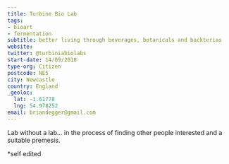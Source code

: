 ```yaml
---
title: Turbine Bio Lab
tags:
- bioart
- fermentation
subtitle: better living through beverages, botanicals and backterias 
website: 
twitter: @turbiniabiolabs
start-date: 14/09/2018
type-org: Citizen
postcode: NE5
city: Newcastle
country: England
_geoloc:
  lat: -1.61778
  lng: 54.978252
email: briandegger@gmail.com
---
```

Lab without a lab... in the process of finding other people interested and a suitable premesis.

\*self edited
